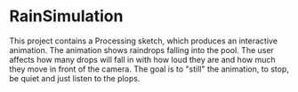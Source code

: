 # RainSimulation
This project contains a Processing sketch, which produces an interactive animation. The animation shows raindrops falling into the pool. The user affects how many drops will fall in with how loud they are and how much they move in front of the camera. The goal is to "still" the animation, to stop, be quiet and just listen to the plops. 
